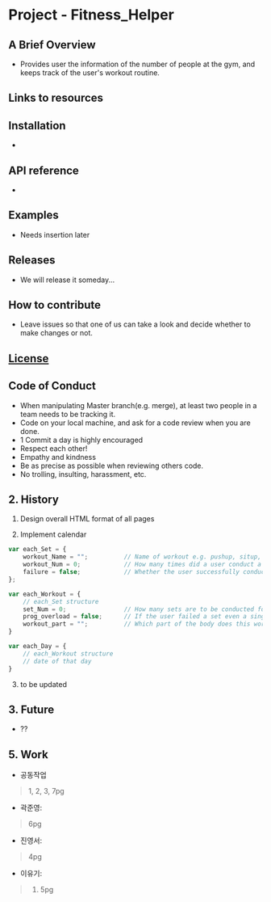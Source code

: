 # Project - Fitness_Helper

## A Brief Overview

-   Provides user the information of the number of people at the gym, and keeps track of the user's workout routine.

## Links to resources

## Installation
-   

## API reference
-   

## Examples

-   Needs insertion later

## Releases

-   We will release it someday...

## How to contribute
-   Leave issues so that one of us can take a look and decide whether to make changes or not.

## [License](https://choosealicense.com/licenses/mit/#)

## Code of Conduct
-   When manipulating Master branch(e.g. merge), at least two people in a team needs to be tracking it.
-   Code on your local machine, and ask for a code review when you are done.
-   1 Commit a day is highly encouraged
-   Respect each other!
-   Empathy and kindness
-   Be as precise as possible when reviewing others code.
-   No trolling, insulting, harassment, etc.

## 2. History

1. Design overall HTML format of all pages

2. Implement calendar

```js
var each_Set = {
    workout_Name = "";          // Name of workout e.g. pushup, situp, ...
    workout_Num = 0;            // How many times did a user conduct a workout in a set
    failure = false;            // Whether the user successfully conducted this set
};

var each_Workout = {
    // each_Set structure
    set_Num = 0;                // How many sets are to be conducted for that workout
    prog_overload = false;      // If the user failed a set even a single time, stop progressive overload
    workout_part = "";          // Which part of the body does this workout deal with e.g. chest, biceps ...
}

var each_Day = {
    // each_Workout structure
    // date of that day
}
```

3. to be updated

## 3. Future

-   ??

## 5. Work
-   공동작업

> 1, 2, 3, 7pg

-   곽준영:

> 6pg

-   진영서:

> 4pg

-   이유기:

> 1. 5pg 
